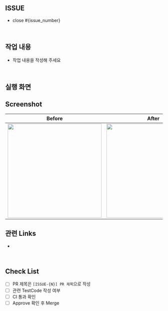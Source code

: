 ## ISSUE
- close #{issue_number}

<br>

## 작업 내용
- 작업 내용을 작성해 주세요


<br>

## 실행 화면
## Screenshot
Before | After
:--: | :--:
<img src="" width="300" /> | <img src="" width="300" />

## 관련 Links
-

<br>

## Check List
- [ ] PR 제목은 `[ISSUE-{N}] PR 제목`으로 작성
- [ ] 관련 TestCode 작성 여부
- [ ] CI 통과 확인
- [ ] Approve 확인 후 Merge
